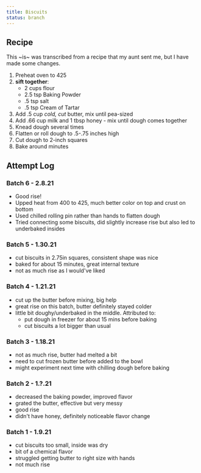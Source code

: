 ```yaml
---
title: Biscuits
status: branch
---
```


## Recipe

This ~is~ was transcribed from a recipe that my aunt sent me, but I have made some changes.

1. Preheat oven to 425
2. **sift together**:
	- 2 cups flour
	- 2.5 tsp Baking Powder
	- .5 tsp salt
	- .5 tsp Cream of Tartar
3. Add .5 cup *cold, cut* butter, mix until pea-sized
4. Add .66 cup milk and 1 tbsp honey - mix until dough comes together
5. Knead dough several times
6. Flatten or roll dough to .5-.75 inches high
7. Cut dough to 2-inch squares
8. Bake around  minutes

## Attempt Log

### Batch 6 - 2.8.21
- Good rise!
- Upped heat from 400 to 425, much better color on top and crust on bottom
- Used chilled rolling pin rather than hands to flatten dough
- Tried connecting some biscuits, did slightly increase rise but also led to underbaked insides

### Batch 5 - 1.30.21
- cut biscuits in 2.75in squares, consistent shape was nice
- baked for about 15 minutes, great internal texture
- not as much rise as I would've liked

### Batch 4 - 1.21.21
- cut up the butter before mixing, big help
- great rise on this batch, butter definitely stayed colder
- little bit doughy/underbaked in the middle. Attributed to:
	- put dough in freezer for about 15 mins before baking
	- cut biscuits a lot bigger than usual

### Batch 3 - 1.18.21
- not as much rise, butter had melted a bit
- need to cut frozen butter before added to the bowl
- might experiment next time with chilling dough before baking

### Batch 2 - 1.?.21
- decreased the baking powder, improved flavor
- grated the butter, effective but very messy
- good rise
- didn't have honey, definitely noticeable flavor change

### Batch 1 - 1.9.21
- cut biscuits too small, inside was dry
- bit of a chemical flavor
- struggled getting butter to right size with hands
- not much rise